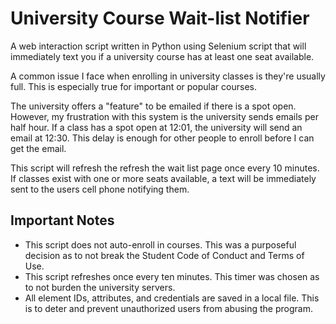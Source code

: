 # University Course Wait-list Notifier

A web interaction script written in Python using Selenium script that will immediately text you if a university course has at least one seat available. 

A common issue I face when enrolling in university classes is they're usually full. This is especially true for important or popular courses. 

The university offers a "feature" to be emailed if there is a spot open. However, my frustration with this system is the university sends emails per half hour. If a class has a spot open at 12:01, the university will send an email at 12:30. This delay is enough for other people to enroll before I can get the email. 

This script will refresh the refresh the wait list page once every 10 minutes. If classes exist with one or more seats available, a text will be immediately sent to the users cell phone notifying them. 




## Important Notes
- This script does not auto-enroll in courses. This was a purposeful decision as to not break the Student Code of Conduct and Terms of Use.
- This script refreshes once every ten minutes. This timer was chosen as to not burden the university servers.
- All element IDs, attributes, and credentials are saved in a local file. This is to deter and prevent unauthorized users from abusing the program. 
